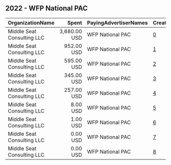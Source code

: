 ## 2022 - WFP National PAC 
|OrganizationName|Spent|PayingAdvertiserNames|CreativeUrls|Impressions|Genders|AgeBrackets|CountryCodes|BillingAddresses|CandidateBallotInformation|
|:---|---:|:---|:---|---:|:---|:---|:---|:---|:---|
|Middle Seat Consulting  LLC|3,680.00 USD|WFP National PAC|[0](https://www.snap.com/political-ads/asset/6d80cc692dcfa1281469754c61e15f23046738166c409e9262272e97134da8e3?mediaType=mp4)|222,064||18+|united states|"Po Box 21600,Washington,20009,US"|WFP National PAC|
|Middle Seat Consulting  LLC|952.00 USD|WFP National PAC|[1](https://www.snap.com/political-ads/asset/fb1a8970248e79239012caa1f1bdfe9426bdcec9987d79d51377b9ded17ac79e?mediaType=mp4)|226,740||18+|united states|"Po Box 21600,Washington,20009,US"|WFP National PAC|
|Middle Seat Consulting  LLC|595.00 USD|WFP National PAC|[2](https://www.snap.com/political-ads/asset/fb1a8970248e79239012caa1f1bdfe9426bdcec9987d79d51377b9ded17ac79e?mediaType=mp4)|147,976|FEMALE|18+|united states|"Po Box 21600,Washington,20009,US"|WFP National PAC|
|Middle Seat Consulting  LLC|345.00 USD|WFP National PAC|[3](https://www.snap.com/political-ads/asset/fb1a8970248e79239012caa1f1bdfe9426bdcec9987d79d51377b9ded17ac79e?mediaType=mp4)|92,167||18-49|united states|"Po Box 21600,Washington,20009,US"|WFP National PAC|
|Middle Seat Consulting  LLC|257.00 USD|WFP National PAC|[4](https://www.snap.com/political-ads/asset/fb1a8970248e79239012caa1f1bdfe9426bdcec9987d79d51377b9ded17ac79e?mediaType=mp4)|61,214||18+|united states|"Po Box 21600,Washington,20009,US"|WFP National PAC|
|Middle Seat Consulting  LLC|8.00 USD|WFP National PAC|[5](https://www.snap.com/political-ads/asset/261bd78beff98ded541f301b3a154388bad56335dd3af18272f3b00d47f64c2f?mediaType=mp4)|2,303|FEMALE|18+|united states|"Po Box 21600,Washington,20009,US"|WFP National PAC|
|Middle Seat Consulting  LLC|1.00 USD|WFP National PAC|[6](https://www.snap.com/political-ads/asset/261bd78beff98ded541f301b3a154388bad56335dd3af18272f3b00d47f64c2f?mediaType=mp4)|318||18+|united states|"Po Box 21600,Washington,20009,US"|WFP National PAC|
|Middle Seat Consulting  LLC|0.00 USD|WFP National PAC|[7](https://www.snap.com/political-ads/asset/261bd78beff98ded541f301b3a154388bad56335dd3af18272f3b00d47f64c2f?mediaType=mp4)|82||18+|united states|"Po Box 21600,Washington,20009,US"|WFP National PAC|
|Middle Seat Consulting  LLC|0.00 USD|WFP National PAC|[8](https://www.snap.com/political-ads/asset/261bd78beff98ded541f301b3a154388bad56335dd3af18272f3b00d47f64c2f?mediaType=mp4)|18||18-49|united states|"Po Box 21600,Washington,20009,US"|WFP National PAC|
